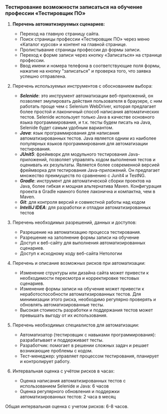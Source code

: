 ### Тестирование возможности записаться на обучение профессии «Тестировщик ПО»

1. **Перечень автоматизируемых сценариев:**

    - Переход на главную страницу сайта.
    - Поиск страницы профессии «Тестировщик ПО» через меню «Каталог курсов» и контент на главной странице.
    - Пролистывание страницы профессии до формы записи.
    - Переход к форме записи через кнопку «Записаться» на странице профессии.
    - Ввод имени и номера телефона в соответствующие поля формы, нажатие на кнопку "записаться" и проверка того, что заявка успешно отправлена.

2. Перечень используемых инструментов с обоснованием выбора:

    - _**Selenide**_: это инструмент автоматизации веб-приложений, он позволяет эмулировать действия пользователя в браузере, с ним работать проще чем с Selenium WebDriver, которая предлагает более простой и лаконичный способ написания автоматических тестов. Selenide использует только Java в качестве основного языка программирования, и т.к. тесты будем писать на Java, Selenide будет самым удобным вариантом.
    - _**Java**_: язык программирования для написания автоматизированных тестов. Java является одним из наиболее популярных языков программирования для автоматизации тестирования.
    - _**JUnit5**_: фреймворк для модульного тестирования Java-приложений, позволяет управлять ходом выполнения тестов и оценивать их результаты. Является более современной версией фреймворка для тестирования Java-приложений. Он предлагает множество преимуществ по сравнению с Junit4 и TestNG.
    - _**Gradle**_: инструмент для автоматической сборки проектов на Java, более гибкая и мощная альтернатива Maven. Конфигурация проекта в Gradle намного более лаконична и компактна, чем в Maven.
    - _**Git**_: для контроля версий и совместной работы над кодом
    - _**IntelliJ IDEA**_: для разработки и отладки автоматизированных тестов

3. Перечень необходимых разрешений, данных и доступов:

    - Разрешение на автоматизацию процесса тестирования.
    - Разрешение на заполнение формы записи на обучение
    - Доступ к веб-сайту для выполнения автоматизированных сценариев.
    - Доступ к исходному коду веб-сайта Нетологии

4. Перечень и описание возможных рисков при автоматизации:

    - Изменение структуры или дизайна сайта может привести к необходимости пересмотра и корректировке тестовых сценариев.
    - Изменение формы записи на обучение может привести к неработоспособности автоматизированных тестов. Для минимизации этого риска, необходимо регулярно проверять и обновлять автоматизированные тесты.
    - Высокая стоимость разработки и поддержания тестов может превышать выгоду от их использования.

5. Перечень необходимых специалистов для автоматизации:

    - Автоматизатор (тестировщик с навыками программирования): разрабатывает и поддерживает тесты.
    - Разработчик: помогает в решении сложных задач и решает возникающие проблемы с кодом.
    - Тест-менеджер: управляет процессом тестирования, планирует и контролирует работу.

6. Интервальная оценка с учётом рисков в часах:

    - Оценка написания автоматизированных тестов с использованием Selenide и Java: 6 часов
    - Оценка регулярного обновления и поддержки автоматизированных тестов: 2 часа в месяц

Общая интервальная оценка с учетом рисков: 6-8 часов.
